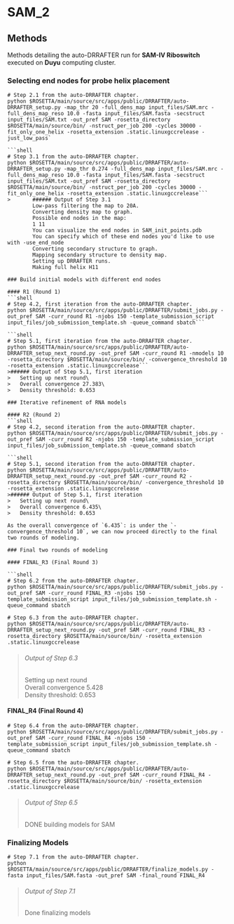 # SAM_2

## Methods

Methods detailing the auto-DRRAFTER run for **SAM-IV Riboswitch** executed on **Duyu** computing cluster.

### Selecting end nodes for probe helix placement
```shell
# Step 2.1 from the auto-DRRAFTER chapter.
python $ROSETTA/main/source/src/apps/public/DRRAFTER/auto-DRRAFTER_setup.py -map_thr 20 -full_dens_map input_files/SAM.mrc -full_dens_map_reso 10.0 -fasta input_files/SAM.fasta -secstruct input_files/SAM.txt -out_pref SAM -rosetta_directory $ROSETTA/main/source/bin/ -nstruct_per_job 200 -cycles 30000 -fit_only_one_helix -rosetta_extension .static.linuxgccrelease -just_low_pass`

```shell
# Step 3.1 from the auto-DRRAFTER chapter.
python $ROSETTA/main/source/src/apps/public/DRRAFTER/auto-DRRAFTER_setup.py -map_thr 0.274 -full_dens_map input_files/SAM.mrc -full_dens_map_reso 10.0 -fasta input_files/SAM.fasta -secstruct input_files/SAM.txt -out_pref SAM -rosetta_directory $ROSETTA/main/source/bin/ -nstruct_per_job 200 -cycles 30000 -fit_only_one_helix -rosetta_extension .static.linuxgccrelease```
>		###### Output of Step 3.1
		Low-pass filtering the map to 20A.
		Converting density map to graph.
		Possible end nodes in the map: 
		1 11 
		You can visualize the end nodes in SAM_init_points.pdb
		You can specify which of these end nodes you'd like to use with -use_end_node
		Converting secondary structure to graph.
		Mapping secondary structure to density map.
		Setting up DRRAFTER runs.
		Making full helix H11

### Build initial models with different end nodes

#### R1 (Round 1)
```shell
# Step 4.2, first iteration from the auto-DRRAFTER chapter.
python $ROSETTA/main/source/src/apps/public/DRRAFTER/submit_jobs.py -out_pref SAM -curr_round R1 -njobs 150 -template_submission_script input_files/job_submission_template.sh -queue_command sbatch```

```shell
# Step 5.1, first iteration from the auto-DRRAFTER chapter.
python $ROSETTA/main/source/src/apps/public/DRRAFTER/auto-DRRAFTER_setup_next_round.py -out_pref SAM -curr_round R1 -nmodels 10 -rosetta_directory $ROSETTA/main/source/bin/ -convergence_threshold 10 -rosetta_extension .static.linuxgccrelease```
>###### Output of Step 5.1, first iteration
>	Setting up next round\
>	Overall convergence 27.383\
>	Density threshold: 0.653

### Iterative refinement of RNA models

#### R2 (Round 2)
```shell
# Step 4.2, second iteration from the auto-DRRAFTER chapter.
python $ROSETTA/main/source/src/apps/public/DRRAFTER/submit_jobs.py -out_pref SAM -curr_round R2 -njobs 150 -template_submission_script input_files/job_submission_template.sh -queue_command sbatch

```shell
# Step 5.1, second iteration from the auto-DRRAFTER chapter.
python $ROSETTA/main/source/src/apps/public/DRRAFTER/auto-DRRAFTER_setup_next_round.py -out_pref SAM -curr_round R2 -rosetta_directory $ROSETTA/main/source/bin/ -convergence_threshold 10 -rosetta_extension .static.linuxgccrelease
>###### Output of Step 5.1, first iteration
>	Setting up next round\
>	Overall convergence 6.435\
>	Density threshold: 0.653

As the overall convergence of `6.435`: is under the `-convergence_threshold 10`, we can now proceed directly to the final two rounds of modeling.

### Final two rounds of modeling

#### FINAL_R3 (Final Round 3)

```shell
# Step 6.2 from the auto-DRRAFTER chapter.
python $ROSETTA/main/source/src/apps/public/DRRAFTER/submit_jobs.py -out_pref SAM -curr_round FINAL_R3 -njobs 150 -template_submission_script input_files/job_submission_template.sh -queue_command sbatch
```

```shell
# Step 6.3 from the auto-DRRAFTER chapter.
python $ROSETTA/main/source/src/apps/public/DRRAFTER/auto-DRRAFTER_setup_next_round.py -out_pref SAM -curr_round FINAL_R3 -rosetta_directory $ROSETTA/main/source/bin/ -rosetta_extension .static.linuxgccrelease
```
>###### Output of Step 6.3
>	Setting up next round\
>	Overall convergence 5.428\
>	Density threshold: 0.653

#### FINAL_R4 (Final Round 4)

```shell
# Step 6.4 from the auto-DRRAFTER chapter.
python $ROSETTA/main/source/src/apps/public/DRRAFTER/submit_jobs.py -out_pref SAM -curr_round FINAL_R4 -njobs 150 -template_submission_script input_files/job_submission_template.sh -queue_command sbatch
```

```shell
# Step 6.5 from the auto-DRRAFTER chapter.
python $ROSETTA/main/source/src/apps/public/DRRAFTER/auto-DRRAFTER_setup_next_round.py -out_pref SAM -curr_round FINAL_R4 -rosetta_directory $ROSETTA/main/source/bin/ -rosetta_extension .static.linuxgccrelease
```
>###### Output of Step 6.5
>	DONE building models for SAM

### Finalizing Models

```shell
# Step 7.1 from the auto-DRRAFTER chapter.
python $ROSETTA/main/source/src/apps/public/DRRAFTER/finalize_models.py -fasta input_files/SAM.fasta -out_pref SAM -final_round FINAL_R4
```
>###### Output of Step 7.1
>	Done finalizing models